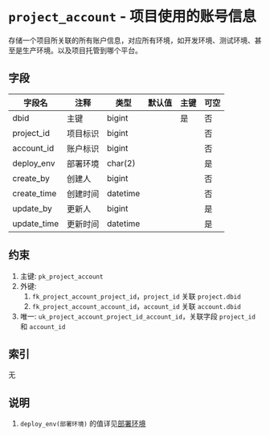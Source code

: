 # `project_account` - 项目使用的账号信息

存储一个项目所关联的所有账户信息，对应所有环境，如开发环境、测试环境、甚至是生产环境。以及项目托管到哪个平台。

## 字段

| 字段名      | 注释     | 类型     | 默认值 | 主键 | 可空 |
| ----------- | -------- | -------- | ------ | ---- | ---- |
| dbid        | 主键     | bigint   |        | 是   | 否   |
| project_id  | 项目标识 | bigint   |        |      | 否   |
| account_id  | 账户标识 | bigint   |        |      | 否   |
| deploy_env  | 部署环境 | char(2)  |        |      | 是   |
| create_by   | 创建人   | bigint   |        |      | 否   |
| create_time | 创建时间 | datetime |        |      | 否   |
| update_by   | 更新人   | bigint   |        |      | 是   |
| update_time | 更新时间 | datetime |        |      | 是   |

## 约束

1. 主键: `pk_project_account`
2. 外键: 
   1. `fk_project_account_project_id`，`project_id` 关联 `project.dbid`
   2. `fk_project_account_account_id`，`account_id` 关联 `account.dbid`
3. 唯一: `uk_project_account_project_id_account_id`，关联字段 `project_id` 和 `account_id`

## 索引

无

## 说明

1. `deploy_env(部署环境)` 的值详见[部署环境](../data/dict/2003_deploy_env)